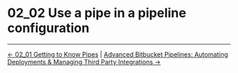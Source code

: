 # 02_02 Use a pipe in a pipeline configuration

<!-- FooterStart -->
---
[← 02_01 Getting to Know Pipes](../02_01_getting_to_know_pipes/README.md) | [Advanced Bitbucket Pipelines: Automating Deployments & Managing Third Party Integrations →](../../README.md)
<!-- FooterEnd -->
